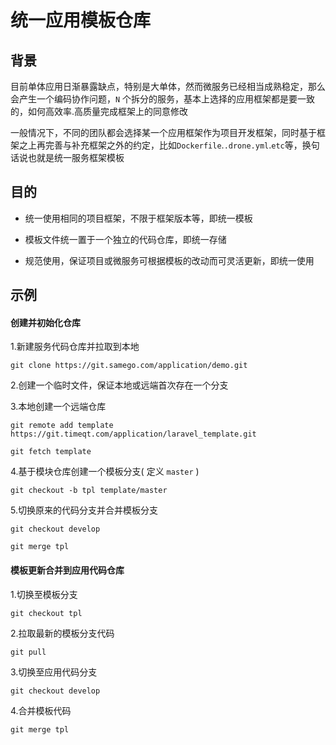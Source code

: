 # 统一应用模板仓库

## 背景
目前单体应用日渐暴露缺点，特别是大单体，然而微服务已经相当成熟稳定，那么会产生一个编码协作问题，`N` 个拆分的服务，基本上选择的应用框架都是要一致的，如何高效率.高质量完成框架上的同意修改

一般情况下，不同的团队都会选择某一个应用框架作为项目开发框架，同时基于框架之上再完善与补充框架之外的约定，比如`Dockerfile`.`.drone.yml`.`etc`等，换句话说也就是统一服务框架模板

## 目的

- 统一使用相同的项目框架，不限于框架版本等，即统一模板

- 模板文件统一置于一个独立的代码仓库，即统一存储

- 规范使用，保证项目或微服务可根据模板的改动而可灵活更新，即统一使用

## 示例

#### 创建并初始化仓库

1.新建服务代码仓库并拉取到本地

```shell
git clone https://git.samego.com/application/demo.git
```

2.创建一个临时文件，保证本地或远端首次存在一个分支

3.本地创建一个远端仓库

```shell
git remote add template https://git.timeqt.com/application/laravel_template.git

git fetch template
```

4.基于模块仓库创建一个模板分支( 定义 `master` )

```shell
git checkout -b tpl template/master
```

5.切换原来的代码分支并合并模板分支

```shell
git checkout develop

git merge tpl
```


#### 模板更新合并到应用代码仓库

1.切换至模板分支

```shell
git checkout tpl
```

2.拉取最新的模板分支代码

```shell
git pull
```

3.切换至应用代码分支

```shell
git checkout develop
```

4.合并模板代码

```shell
git merge tpl
```
